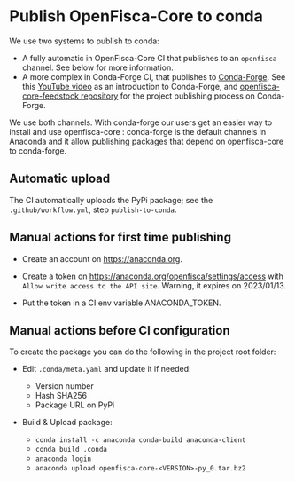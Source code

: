 # Publish OpenFisca-Core to conda

We use two systems to publish to conda:
- A fully automatic in OpenFisca-Core CI that publishes to an `openfisca` channel. See below for more information.
- A more complex in Conda-Forge CI, that publishes to [Conda-Forge](https://conda-forge.org). See this [YouTube video](https://www.youtube.com/watch?v=N2XwK9BkJpA) as an introduction to Conda-Forge, and [openfisca-core-feedstock repository](https://github.com/openfisca/openfisca-core-feedstock) for the project publishing process on Conda-Forge.

We use both channels. With conda-forge our users get an easier way to install and use openfisca-core : conda-forge is the default channels in Anaconda and it allow publishing packages that depend on openfisca-core to conda-forge.

## Automatic upload

The CI automatically uploads the PyPi package; see the `.github/workflow.yml`, step `publish-to-conda`.

## Manual actions for first time publishing

- Create an account on https://anaconda.org.
- Create a token on https://anaconda.org/openfisca/settings/access with `Allow write access to the API site`. Warning, it expires on 2023/01/13.

- Put the token in a CI env variable ANACONDA_TOKEN.

## Manual actions before CI configuration

To create the package you can do the following in the project root folder:

- Edit `.conda/meta.yaml` and update it if needed:
    - Version number
    - Hash SHA256
    - Package URL on PyPi

- Build & Upload package:
    - `conda install -c anaconda conda-build anaconda-client`
    - `conda build .conda`
    - `anaconda login`
    - `anaconda upload openfisca-core-<VERSION>-py_0.tar.bz2`

